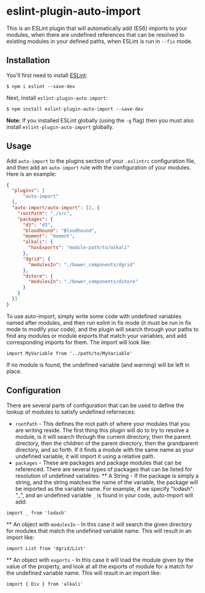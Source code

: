 # eslint-plugin-auto-import

This is an ESLint plugin that will automatically add (ES6) imports to your modules, when there are undefined references that can be resolved to existing modules in your defined paths, when ESLint is run in `--fix` mode.

## Installation

You'll first need to install [ESLint](http://eslint.org):

```
$ npm i eslint --save-dev
```

Next, install `eslint-plugin-auto-import`:

```
$ npm install eslint-plugin-auto-import --save-dev
```

**Note:** If you installed ESLint globally (using the `-g` flag) then you must also install `eslint-plugin-auto-import` globally.

## Usage

Add `auto-import` to the plugins section of your `.eslintrc` configuration file, and then add an `auto-import` rule with the configuration of your modules. Here is an example:

```json
{
  "plugins": [
      "auto-import"
  ],
  "auto-import/auto-import": [2, {
    "rootPath": "./src",
    "packages": {
      "d3": "d3",
      "bloodhound": "Bloodhound",
      "moment": "moment",
      "alkali": {
        "hasExports": "module-path/to/alkali"
      },
      "dgrid": {
        "modulesIn": "./bower_components/dgrid"
      },
      "dstore": {
        "modulesIn": "./bower_components/dstore"
      }
    }
  }]
}
```

To use auto-import, simply write some code with undefined variables named after modules, and then run eslint in fix mode (it must be run in fix mode to modify your code), and the plugin will search through your paths to find any modules or module exports that match your variables, and add corresponding imports for them. The import will look like:
```
import MyVariable from '../path/to/MyVariable'
```

If no module is found, the undefined variable (and warning) will be left in place.

## Configuration

There are several parts of configuration that can be used to define the lookup of modules to satisfy undefined referneces:
* `rootPath` - This defines the root path of where your modules that you are writing reside. The first thing this plugin will do to try to resolve a module, is it will search through the current directory, then the parent directory, then the children of the parent directory, then the grandparent directory, and so forth. If it finds a module with the same name as your undefined variable, it will import it using a relative path.
* `packages` - These are packages and package modules that can be referenced. There are several types of packages that can be listed for resolution of undefined variables:
** A String - If the package is simply a string, and the string matches the name of the variable, the package will be imported as the variable name. For example, if we specify "lodash": "_", and an undefined variable `_` is found in your code, auto-import will add:
```
import _ from 'lodash'
```
** An object with `modulesIn` - In this case it will search the given directory for modules that match the undefined variable name. This will result in an import like:
```
import List from 'dgrid/List'
```
** An object with `exports` - In this case it will load the module given by the value of the property, and look at all the exports of module for a match for the undefined variable name. This will result in an import like:
```
import { Div } from 'alkali'
```

